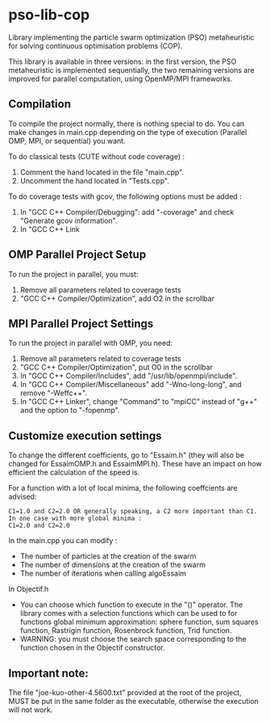 # pso-lib-cop
Library implementing the particle swarm optimization (PSO) metaheuristic for solving continuous optimisation problems (COP).


This library is available in three versions: in the first version, the PSO metaheuristic is implemented sequentially, the two remaining versions are improved for parallel computation, using OpenMP/MPI frameworks.

## Compilation

To compile the project normally, there is nothing special to do. You can make changes in main.cpp depending on the type of execution (Parallel OMP, MPI, or sequential) you want.


To do classical tests (CUTE without code coverage) :  
1. Comment the hand located in the file "main.cpp".  
2. Uncomment the hand located in "Tests.cpp".  

To do coverage tests with gcov, the following options must be added :  
1. In "GCC C++ Compiler/Debugging": add "-coverage" and check "Generate gcov information".  
2. In "GCC C++ Link

## OMP Parallel Project Setup
To run the project in parallel, you must:  
1. Remove all parameters related to coverage tests  
2. "GCC C++ Compiler/Optimization", add O2 in the scrollbar

## MPI Parallel Project Settings

To run the project in parallel with OMP, you need:  
1. Remove all parameters related to coverage tests  
2. "GCC C++ Compiler/Optimization", put O0 in the scrollbar
3. In "GCC C++ Compiler/Includes", add "/usr/lib/openmpi/include".
4. In "GCC C++ Compiler/Miscellaneous" add "-Wno-long-long", and remove "-Weffc++".
5. In "GCC C++ Linker", change "Command" to "mpiCC" instead of "g++" and the option to "-fopenmp".
  
## Customize execution settings

To change the different coefficients, go to "Essaim.h" (they will also be changed for EssaimOMP.h and EssaimMPI.h). These have an impact on how efficient the calculation of the speed is.

For a function with a lot of local minima, the following coeffcients are advised:  

	C1=1.0 and C2=2.0 OR generally speaking, a C2 more important than C1.  
	In one case with more global minima :  
	C1=2.0 and C2=2.0  

In the main.cpp you can modify :  
- The number of particles at the creation of the swarm  
- The number of dimensions at the creation of the swarm  
- The number of iterations when calling algoEssaim  


In Objectif.h  
- You can choose which function to execute in the "()" operator. The library comes with a selection functions which can be used to for functions global minimum approximation: sphere function, sum squares function, Rastrigin function, Rosenbrock function, Trid function.
- WARNING: you must choose the search space corresponding to the function chosen in the Objectif constructor.  

## Important note:

The file "joe-kuo-other-4.5600.txt" provided at the root of the project, MUST be put in the same folder as the executable, otherwise the execution will not work.  

